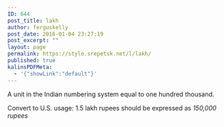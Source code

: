 ```yaml
---
ID: 644
post_title: lakh
author: ferguskelly
post_date: 2016-01-04 23:27:19
post_excerpt: ""
layout: page
permalink: https://style.srepetsk.net/l/lakh/
published: true
kalinsPDFMeta:
  - '{"showLink":"default"}'
---
```

A unit in the Indian numbering system equal to one hundred thousand.

Convert to U.S. usage: 1.5 lakh rupees should be expressed as <em>150,000 rupees</em>